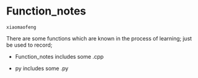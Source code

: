 # Function_notes
`xiaomaofeng`

There are some functions which are known in the process of learning;
just be used to record; 

* Function_notes includes some .cpp

* py includes some .py
